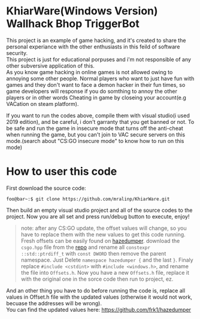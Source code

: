 # KhiarWare(Windows Version) Wallhack Bhop TriggerBot
This project is an example of game hacking, and it's created to share the personal experiance with the other enthusiasts in this feild of software security.<br/>
This project is just for educational porpuses and i'm not responsible of any other subversive application of this.<br/>
As you know game hacking in online games is not allowed owing to annoying some other people. Normal players who want to just have fun with games and they don't want to face a demon hacker in their fun times, so game developers will response if you do somthing to annoy the other players or in other words Cheating in game by closeing your account(e.g VACation on steam platform).<br/>

If you want to run the codes above, compile them with visual studio(i used 2019 edition), and be careful, i don't garranty that you get banned or not. To be safe and run the game in insecure mode that turns off the anti-cheat when running the game, but you can't join to VAC secure servers on this mode.(search about "CS:GO insecure mode" to know how to run on this mode)<br/>

# How to user this code

First download the source code:
```console
foo@bar~:$ git clone https://github.com/mralinp/KhiarWare.git  
```

Then build an empty visual studio project and all of the source codes to the project. Now you are all set and press run/debug button to execute, enjoy!

> note: after any CS:GO update, the offset values will change, so you have to replace them with the new values to get this code running. Fresh offsets can be easily found on [hazedumper](https://github.com/frk1/hazedumper). download the `csgo.hpp` file from the [repo](https://github.com/frk1/hazedumper) and rename all `constexpr ::std::ptrdiff_t` with `const DWORD` then remove the parent namespace. Just Delete `namespace hazedumper {` and the last `}`. Finaly replace `#include <cstdint>` with `#include <windows.h>`, and rename the file into `Offsets.h`. Now you have a new `Offsets.h` file, replace it with the original one in the sorce code then run to project, ez. 

And an other thing you have to do before running the code is, replace all values in Offset.h file with the updated values (otherwise it would not work, becuase the addresses will be wrong).<br/>
You can find the updated values here: https://github.com/frk1/hazedumper
